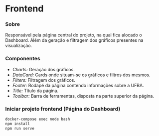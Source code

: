 # Frontend

### Sobre 

Responsável pela página central do projeto, na qual fica alocado o Dashboard. Além da geração e filtragem dos gráficos presentes na visualização.


### Componentes
- *Charts:* Geração dos gráficos.
- *DataCard:* Cards onde situam-se os gráficos e filtros dos mesmos.
- *Filters:* Filtragem dos gráficos.
- *Footer:* Rodapé da página contendo informações sobre a UFBA.
- *Title:* Título da página.
- *Toolbar:* Barra de ferramentas, disposta na parte superior da página.


### Iniciar projeto frontend (Página do Dashboard)
```bash
docker-compose exec node bash
npm install
npm run serve
```
